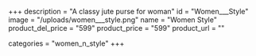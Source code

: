 +++
description = "A classy jute purse for woman"
id = "Women___Style"
image = "/uploads/women___style.png"
name = "Women Style"
product_del_price = "599"
product_price = "599"
product_url = ""

categories = "women_n_style"
+++
